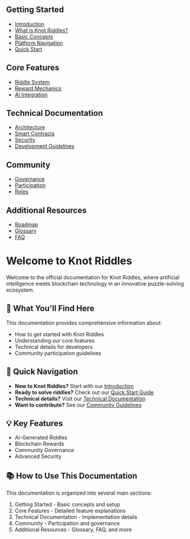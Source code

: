 ## Getting Started
* [Introduction](README.md)
* [What is Knot Riddles?](getting-started/what-is-knot-riddles.md)
* [Basic Concepts](getting-started/basic-concepts.md)
* [Platform Navigation](getting-started/platform-navigation.md)
* [Quick Start](getting-started/quick-start.md)

## Core Features
* [Riddle System](core-features/riddle-system.md)
* [Reward Mechanics](core-features/reward-mechanics.md)
* [AI Integration](core-features/ai-integration.md)

## Technical Documentation
* [Architecture](technical/architecture.md)
* [Smart Contracts](technical/smart-contracts.md)
* [Security](technical/security.md)
* [Development Guidelines](technical/development-guidelines.md)

## Community
* [Governance](community/governance.md)
* [Participation](community/participation.md)
* [Roles](community/roles.md)

## Additional Resources
* [Roadmap](additional/roadmap.md)
* [Glossary](additional/glossary.md)
* [FAQ](additional/faq.md)

# Welcome to Knot Riddles

Welcome to the official documentation for Knot Riddles, where artificial intelligence meets blockchain technology in an innovative puzzle-solving ecosystem.

## 🌟 What You'll Find Here

This documentation provides comprehensive information about:
- How to get started with Knot Riddles
- Understanding our core features
- Technical details for developers
- Community participation guidelines

## 🚀 Quick Navigation

- **New to Knot Riddles?** Start with our [Introduction](getting-started/what-is-knot-riddles.md)
- **Ready to solve riddles?** Check out our [Quick Start Guide](getting-started/quick-start.md)
- **Technical details?** Visit our [Technical Documentation](technical/architecture.md)
- **Want to contribute?** See our [Community Guidelines](community/participation.md)

## 💡 Key Features

- AI-Generated Riddles
- Blockchain Rewards
- Community Governance
- Advanced Security

## 📚 How to Use This Documentation

This documentation is organized into several main sections:
1. Getting Started - Basic concepts and setup
2. Core Features - Detailed feature explanations
3. Technical Documentation - Implementation details
4. Community - Participation and governance
5. Additional Resources - Glossary, FAQ, and more
